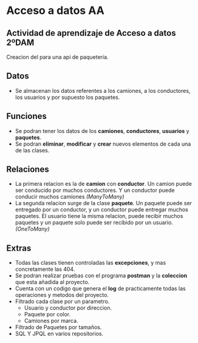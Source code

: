 # Acceso a datos AA
## Actividad de aprendizaje de Acceso a datos 2ºDAM

Creacion del para una api de paqueteria.

## Datos

- Se almacenan los datos referentes a los camiones, a los conductores, los usuarios y por supuesto los paquetes.

## Funciones

- Se podran tener los datos de los **camiones**, **conductores**, **usuarios** y **paquetes**.
- Se podran **eliminar**, **modificar** y **crear** nuevos elementos de cada una de las clases.

## Relaciones

- La primera relacion es la de **camion** con **conductor**. Un camion puede ser conducido por muchos conductores.
  Y un conductor puede conducir muchos camiones *(ManyToMany)*
- La segunda relacion surge de la clase **paquete**. Un paquete puede ser entregado por un conductor, y un conductor puede entregar 
  muchos paquetes. El usuario tiene la misma relacion, puede recibir muchos paquetes y un paquete solo puede ser recibido por un usuario. *(OneToMany)*
  
## Extras
  
- Todas las clases tienen controladas las **excepciones**, y mas concretamente las 404.
- Se podran realizar pruebas con el programa **postman** y la **coleccion** que esta añadida al proyecto.
- Cuenta con un codigo que genera el **log** de practicamente todas las operaciones y metodos del proyecto.
- Filtrado cada clase por un parametro.
  - Usuario y conductor por direccion.
  - Paquete por color.
  - Camiones por marca.
- Filtrado de Paquetes por tamaños.
- SQL Y JPQL en varios repositorios.
